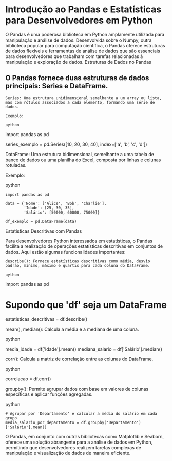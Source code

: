 # Introdução ao Pandas e Estatísticas para Desenvolvedores em Python

O Pandas é uma poderosa biblioteca em Python amplamente utilizada para manipulação e análise de dados. Desenvolvida sobre o Numpy, outra biblioteca popular para computação científica, o Pandas oferece estruturas de dados flexíveis e ferramentas de análise de dados que são essenciais para desenvolvedores que trabalham com tarefas relacionadas à manipulação e exploração de dados.
Estruturas de Dados no Pandas

## O Pandas fornece duas estruturas de dados principais: Series e DataFrame.

    Series: Uma estrutura unidimensional semelhante a um array ou lista, mas com rótulos associados a cada elemento, formando uma série de dados.

    Exemplo:

    python

import pandas as pd

series_exemplo = pd.Series([10, 20, 30, 40], index=['a', 'b', 'c', 'd'])

DataFrame: Uma estrutura bidimensional, semelhante a uma tabela de banco de dados ou uma planilha do Excel, composta por linhas e colunas rotuladas.

Exemplo:

python

    import pandas as pd

    data = {'Nome': ['Alice', 'Bob', 'Charlie'],
            'Idade': [25, 30, 35],
            'Salário': [50000, 60000, 75000]}

    df_exemplo = pd.DataFrame(data)

Estatísticas Descritivas com Pandas

Para desenvolvedores Python interessados em estatísticas, o Pandas facilita a realização de operações estatísticas descritivas em conjuntos de dados. Aqui estão algumas funcionalidades importantes:

    describe(): Fornece estatísticas descritivas como média, desvio padrão, mínimo, máximo e quartis para cada coluna do DataFrame.

    python

import pandas as pd

# Supondo que 'df' seja um DataFrame

estatisticas_descritivas = df.describe()

mean(), median(): Calcula a média e a mediana de uma coluna.

python

media_idade = df['Idade'].mean()
mediana_salario = df['Salário'].median()

corr(): Calcula a matriz de correlação entre as colunas do DataFrame.

python

correlacao = df.corr()

groupby(): Permite agrupar dados com base em valores de colunas específicas e aplicar funções agregadas.

python

    # Agrupar por 'Departamento' e calcular a média do salário em cada grupo
    media_salario_por_departamento = df.groupby('Departamento')['Salário'].mean()

O Pandas, em conjunto com outras bibliotecas como Matplotlib e Seaborn, oferece uma solução abrangente para a análise de dados em Python, permitindo que desenvolvedores realizem tarefas complexas de manipulação e visualização de dados de maneira eficiente.
